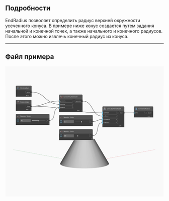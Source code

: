 ## Подробности
EndRadius позволяет определить радиус верхней окружности усеченного конуса. В примере ниже конус создается путем задания начальной и конечной точек, а также начального и конечного радиусов. После этого можно извлечь конечный радиус из конуса.
___
## Файл примера

![EndRadius](./Autodesk.DesignScript.Geometry.Cone.EndRadius_img.jpg)

